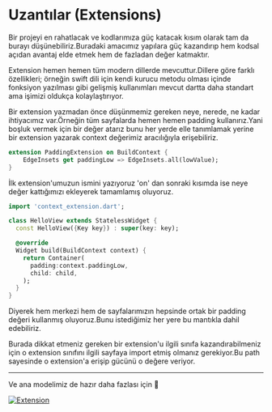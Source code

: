 # Uzantılar (Extensions)

Bir projeyi en rahatlacak ve kodlarımıza güç katacak kısım olarak tam da burayı düşünebiliriz.Buradaki amacımız yapılara güç kazandırıp hem kodsal açıdan avantaj elde etmek hem de fazladan değer katmaktır.

Extension hemen hemen tüm modern dillerde mevcuttur.Dillere göre farklı özellikleri; örneğin swift dili için kendi kurucu metodu olması içinde fonksiyon yazılması gibi gelişmiş kullanımları mevcut dartta daha standart ama işimizi oldukça kolaylaştırıyor.

Bir extension yazmadan önce düşünmemiz gereken neye, nerede, ne kadar ihtiyacımız var.Örneğin tüm sayfalarda hemen hemen padding kullanırız.Yani boşluk vermek için bir değer atarız bunu her yerde elle tanımlamak yerine bir extension yazarak context değerimiz aracılığıyla erişebiliriz.

```dart
extension PaddingExtension on BuildContext {
    EdgeInsets get paddingLow => EdgeInsets.all(lowValue);
}
```

İlk extension'umuzun ismini yazıyoruz 'on' dan sonraki kısımda ise neye değer kattığımızı ekleyerek tamamlamış oluyoruz.

```dart
import 'context_extension.dart';

class HelloView extends StatelessWidget {
  const HelloView({Key key}) : super(key: key);

  @override
  Widget build(BuildContext context) {
    return Container(
      padding:context.paddingLow,
      child: child,
    );
  }
}
```

Diyerek hem merkezi hem de sayfalarımızın hepsinde ortak bir padding değeri kullanmış oluyoruz.Bunu istediğimiz her yere bu mantıkla dahil edebiliriz.

Burada dikkat etmeniz gereken bir extension'u ilgili sınıfa kazandırabilmeniz için o extension sınıfını ilgili sayfaya import etmiş olmanız gerekiyor.Bu path sayesinde o extension'a erişip gücünü o değere veriyor.

---

Ve ana modelimiz de hazır daha fazlası için 🥳

[![Extension](https://img.youtube.com/vi/FRStsCaAm_g/0.jpg)](https://www.youtube.com/watch?v=FRStsCaAm_g&list=PL1k5oWAuBhgV_XnhMSyu2YLZMZNGuD0Cv&index=9)
